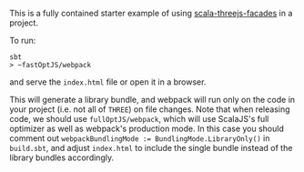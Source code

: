 This is a fully contained starter example of using [scala-threejs-facades](https://github.com/dcascaval/scala-threejs-facades) in a project.

To run: 
```
sbt 
> ~fastOptJS/webpack
```

and serve the `index.html` file or open it in a browser.

This will generate a library bundle, and webpack will run only on the code in your project (i.e. not all of `THREE`) on file changes. Note that when releasing code, we should use `fullOptJS/webpack`, which will use ScalaJS's full optimizer as well as webpack's production mode. In this case you should comment out `webpackBundlingMode := BundlingMode.LibraryOnly()` in `build.sbt`, and adjust `index.html` to include the single bundle instead of the library bundles accordingly.